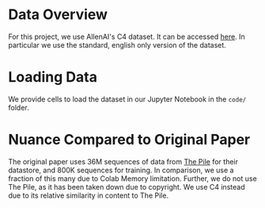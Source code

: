 # Data Overview

For this project, we use AllenAI's C4 dataset. It can be 
accessed [here](https://huggingface.co/datasets/allenai/c4). In particular we use 
the standard, english only version of the dataset. 

# Loading Data

We provide cells to load the dataset in our Jupyter Notebook in the 
`code/` folder.

# Nuance Compared to Original Paper

The original paper uses 36M sequences of data from [The 
Pile](https://pile.eleuther.ai/) for their datastore, and 800K sequences 
for training. In comparison, we use a fraction of this many due to Colab 
Memory limitation. Further, we do not use The Pile, as it has been taken 
down due to copyright. We use C4 instead due to its relative similarity in 
content 
to The Pile. 
 
